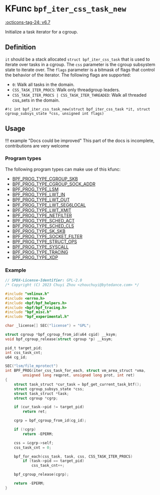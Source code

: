 # KFunc `bpf_iter_css_task_new`

<!-- [FEATURE_TAG](bpf_iter_css_task_new) -->
[:octicons-tag-24: v6.7](https://github.com/torvalds/linux/commit/9c66dc94b62aef23300f05f63404afb8990920b4)
<!-- [/FEATURE_TAG] -->

Initialize a task iterator for a cgroup.

## Definition

`it` should be a stack allocated `struct bpf_iter_css_task` that is used to iterate over tasks in a cgroup. The `css` parameter is the cgroup subsystem state to iterate over. The `flags` parameter is a bitmask of flags that control the behavior of the iterator. The following flags are supported:

- `0`: Walk all tasks in the domain.
- `CSS_TASK_ITER_PROCS`: Walk only threadgroup leaders.
- `CSS_TASK_ITER_PROCS | CSS_TASK_ITER_THREADED`: Walk all threaded css_sets in the domain.

<!-- [KFUNC_DEF] -->
`#!c int bpf_iter_css_task_new(struct bpf_iter_css_task *it, struct cgroup_subsys_state *css, unsigned int flags)`
<!-- [/KFUNC_DEF] -->

## Usage

!!! example "Docs could be improved"
    This part of the docs is incomplete, contributions are very welcome

### Program types

The following program types can make use of this kfunc:

<!-- [KFUNC_PROG_REF] -->
- [BPF_PROG_TYPE_CGROUP_SKB](../../program-types/BPF_PROG_TYPE_CGROUP_SKB.md)
- [BPF_PROG_TYPE_CGROUP_SOCK_ADDR](../../program-types/BPF_PROG_TYPE_CGROUP_SOCK_ADDR.md)
- [BPF_PROG_TYPE_LSM](../../program-types/BPF_PROG_TYPE_LSM.md)
- [BPF_PROG_TYPE_LWT_IN](../../program-types/BPF_PROG_TYPE_LWT_IN.md)
- [BPF_PROG_TYPE_LWT_OUT](../../program-types/BPF_PROG_TYPE_LWT_OUT.md)
- [BPF_PROG_TYPE_LWT_SEG6LOCAL](../../program-types/BPF_PROG_TYPE_LWT_SEG6LOCAL.md)
- [BPF_PROG_TYPE_LWT_XMIT](../../program-types/BPF_PROG_TYPE_LWT_XMIT.md)
- [BPF_PROG_TYPE_NETFILTER](../../program-types/BPF_PROG_TYPE_NETFILTER.md)
- [BPF_PROG_TYPE_SCHED_ACT](../../program-types/BPF_PROG_TYPE_SCHED_ACT.md)
- [BPF_PROG_TYPE_SCHED_CLS](../../program-types/BPF_PROG_TYPE_SCHED_CLS.md)
- [BPF_PROG_TYPE_SK_SKB](../../program-types/BPF_PROG_TYPE_SK_SKB.md)
- [BPF_PROG_TYPE_SOCKET_FILTER](../../program-types/BPF_PROG_TYPE_SOCKET_FILTER.md)
- [BPF_PROG_TYPE_STRUCT_OPS](../../program-types/BPF_PROG_TYPE_STRUCT_OPS.md)
- [BPF_PROG_TYPE_SYSCALL](../../program-types/BPF_PROG_TYPE_SYSCALL.md)
- [BPF_PROG_TYPE_TRACING](../../program-types/BPF_PROG_TYPE_TRACING.md)
- [BPF_PROG_TYPE_XDP](../../program-types/BPF_PROG_TYPE_XDP.md)
<!-- [/KFUNC_PROG_REF] -->

### Example

```c
// SPDX-License-Identifier: GPL-2.0
/* Copyright (C) 2023 Chuyi Zhou <zhouchuyi@bytedance.com> */

#include "vmlinux.h"
#include <errno.h>
#include <bpf/bpf_helpers.h>
#include <bpf/bpf_tracing.h>
#include "bpf_misc.h"
#include "bpf_experimental.h"

char _license[] SEC("license") = "GPL";

struct cgroup *bpf_cgroup_from_id(u64 cgid) __ksym;
void bpf_cgroup_release(struct cgroup *p) __ksym;

pid_t target_pid;
int css_task_cnt;
u64 cg_id;

SEC("lsm/file_mprotect")
int BPF_PROG(iter_css_task_for_each, struct vm_area_struct *vma,
	    unsigned long reqprot, unsigned long prot, int ret)
{
	struct task_struct *cur_task = bpf_get_current_task_btf();
	struct cgroup_subsys_state *css;
	struct task_struct *task;
	struct cgroup *cgrp;

	if (cur_task->pid != target_pid)
		return ret;

	cgrp = bpf_cgroup_from_id(cg_id);

	if (!cgrp)
		return -EPERM;

	css = &cgrp->self;
	css_task_cnt = 0;

	bpf_for_each(css_task, task, css, CSS_TASK_ITER_PROCS)
		if (task->pid == target_pid)
			css_task_cnt++;

	bpf_cgroup_release(cgrp);

	return -EPERM;
}
```
